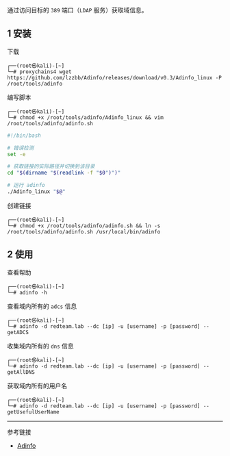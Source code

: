 通过访问目标的 `389` 端口（`LDAP` 服务）获取域信息。

## 1 安装

下载

```shell
┌──(root㉿kali)-[~]
└─# proxychains4 wget https://github.com/lzzbb/Adinfo/releases/download/v0.3/Adinfo_linux -P /root/tools/adinfo
```

编写脚本

```shell
┌──(root㉿kali)-[~]
└─# chmod +x /root/tools/adinfo/Adinfo_linux && vim /root/tools/adinfo/adinfo.sh
```

```sh
#!/bin/bash

# 错误检测
set -e

# 获取链接的实际路径并切换到该目录
cd "$(dirname "$(readlink -f "$0")")"

# 运行 adinfo
./Adinfo_linux "$@"
```

创建链接

```shell
┌──(root㉿kali)-[~]
└─# chmod +x /root/tools/adinfo/adinfo.sh && ln -s /root/tools/adinfo/adinfo.sh /usr/local/bin/adinfo
```

## 2 使用

查看帮助

```shell
┌──(root㉿kali)-[~]
└─# adinfo -h
```

查看域内所有的 `adcs` 信息

```shell
┌──(root㉿kali)-[~]
└─# adinfo -d redteam.lab --dc [ip] -u [username] -p [password] --getADCS
```

收集域内所有的 `dns` 信息

```shell
┌──(root㉿kali)-[~]
└─# adinfo -d redteam.lab --dc [ip] -u [username] -p [password] --getAllDNS
```

获取域内所有的用户名

```shell
┌──(root㉿kali)-[~]
└─# adinfo -d redteam.lab --dc [ip] -u [username] -p [password] --getUsefulUserName
```

---

参考链接

- [Adinfo](https://github.com/lzzbb/Adinfo)
